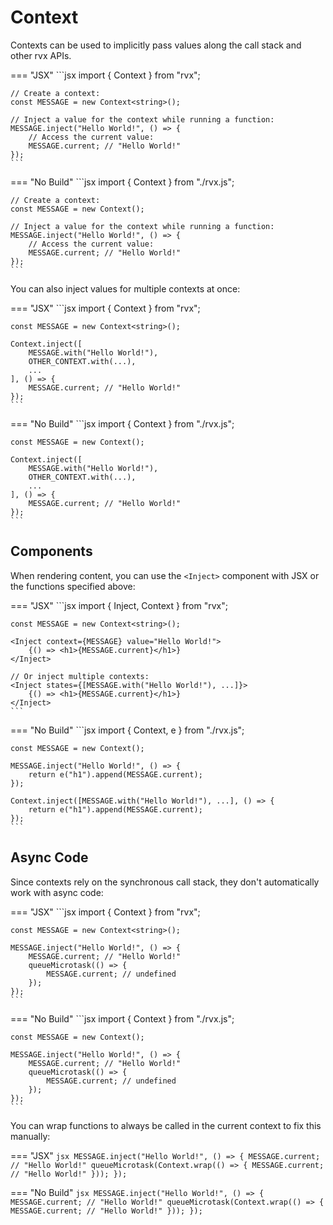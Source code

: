 # Context
Contexts can be used to implicitly pass values along the call stack and other rvx APIs.

=== "JSX"
	```jsx
	import { Context } from "rvx";

	// Create a context:
	const MESSAGE = new Context<string>();

	// Inject a value for the context while running a function:
	MESSAGE.inject("Hello World!", () => {
		// Access the current value:
		MESSAGE.current; // "Hello World!"
	});
	```

=== "No Build"
	```jsx
	import { Context } from "./rvx.js";

	// Create a context:
	const MESSAGE = new Context();

	// Inject a value for the context while running a function:
	MESSAGE.inject("Hello World!", () => {
		// Access the current value:
		MESSAGE.current; // "Hello World!"
	});
	```

You can also inject values for multiple contexts at once:

=== "JSX"
	```jsx
	import { Context } from "rvx";

	const MESSAGE = new Context<string>();

	Context.inject([
		MESSAGE.with("Hello World!"),
		OTHER_CONTEXT.with(...),
		...
	], () => {
		MESSAGE.current; // "Hello World!"
	});
	```

=== "No Build"
	```jsx
	import { Context } from "./rvx.js";

	const MESSAGE = new Context();

	Context.inject([
		MESSAGE.with("Hello World!"),
		OTHER_CONTEXT.with(...),
		...
	], () => {
		MESSAGE.current; // "Hello World!"
	});
	```

## Components
When rendering content, you can use the `<Inject>` component with JSX or the functions specified above:

=== "JSX"
	```jsx
	import { Inject, Context } from "rvx";

	const MESSAGE = new Context<string>();

	<Inject context={MESSAGE} value="Hello World!">
		{() => <h1>{MESSAGE.current}</h1>}
	</Inject>

	// Or inject multiple contexts:
	<Inject states={[MESSAGE.with("Hello World!"), ...]}>
		{() => <h1>{MESSAGE.current}</h1>}
	</Inject>
	```

=== "No Build"
	```jsx
	import { Context, e } from "./rvx.js";

	const MESSAGE = new Context();

	MESSAGE.inject("Hello World!", () => {
		return e("h1").append(MESSAGE.current);
	});

	Context.inject([MESSAGE.with("Hello World!"), ...], () => {
		return e("h1").append(MESSAGE.current);
	});
	```

## Async Code
Since contexts rely on the synchronous call stack, they don't automatically work with async code:

=== "JSX"
	```jsx
	import { Context } from "rvx";

	const MESSAGE = new Context<string>();

	MESSAGE.inject("Hello World!", () => {
		MESSAGE.current; // "Hello World!"
		queueMicrotask(() => {
			MESSAGE.current; // undefined
		});
	});
	```

=== "No Build"
	```jsx
	import { Context } from "./rvx.js";

	const MESSAGE = new Context();

	MESSAGE.inject("Hello World!", () => {
		MESSAGE.current; // "Hello World!"
		queueMicrotask(() => {
			MESSAGE.current; // undefined
		});
	});
	```

You can wrap functions to always be called in the current context to fix this manually:

=== "JSX"
	```jsx
	MESSAGE.inject("Hello World!", () => {
		MESSAGE.current; // "Hello World!"
		queueMicrotask(Context.wrap(() => {
			MESSAGE.current; // "Hello World!"
		}));
	});
	```

=== "No Build"
	```jsx
	MESSAGE.inject("Hello World!", () => {
		MESSAGE.current; // "Hello World!"
		queueMicrotask(Context.wrap(() => {
			MESSAGE.current; // "Hello World!"
		}));
	});
	```
